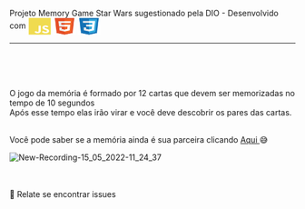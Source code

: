 Projeto Memory Game Star Wars sugestionado pela DIO - 
Desenvolvido com   <img align="center" alt="Pamela-Js" height="30" width="40" src="https://raw.githubusercontent.com/devicons/devicon/master/icons/javascript/javascript-plain.svg"> <img align="center" alt="Pamela-HTML" height="30" width="40" src="https://raw.githubusercontent.com/devicons/devicon/master/icons/html5/html5-original.svg"> <img align="center" alt="Pamela-CSS" height="30" width="40" src="https://raw.githubusercontent.com/devicons/devicon/master/icons/css3/css3-original.svg">

<hr>
<br><br><br>

O jogo da memória é formado por 12 cartas que devem ser memorizadas no tempo de 10 segundos <br>
Após esse tempo elas irão virar e você deve descobrir os pares das cartas. 

<br>Você pode saber se a memória ainda é sua parceira clicando <a href="https://pamelamarinho.github.io/memory-game/" target="_blank"> Aqui </a> 😅

![New-Recording-15_05_2022-11_24_37](https://user-images.githubusercontent.com/40448360/168478056-2e1f37b6-3fc5-488e-b87b-8e5e1b0de3dc.gif)

<br><br>
🐛 Relate se encontrar issues
